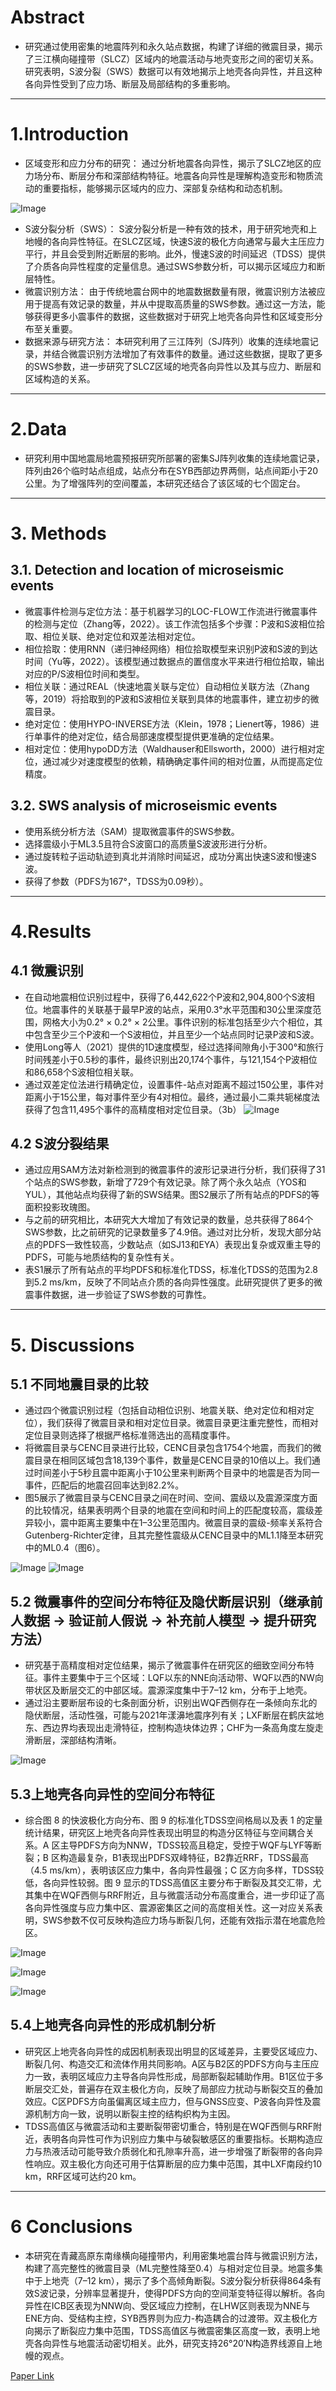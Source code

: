 # Abstract
- 研究通过使用密集的地震阵列和永久站点数据，构建了详细的微震目录，揭示了三江横向碰撞带（SLCZ）区域内的地震活动与地壳变形之间的密切关系。研究表明，S波分裂（SWS）数据可以有效地揭示上地壳各向异性，并且这种各向异性受到了应力场、断层及局部结构的多重影响。
---
# 1.Introduction
- 区域变形和应力分布的研究：
通过分析地震各向异性，揭示了SLCZ地区的应力场分布、断层分布和深部结构特征。地震各向异性是理解构造变形和物质流动的重要指标，能够揭示区域内的应力、深部复杂结构和动态机制。

![Image](https://github.com/user-attachments/assets/7a83870f-3379-47b3-a998-a64957575494)

- S波分裂分析（SWS）：
S波分裂分析是一种有效的技术，用于研究地壳和上地幔的各向异性特征。在SLCZ区域，快速S波的极化方向通常与最大主压应力平行，并且会受到附近断层的影响。此外，慢速S波的时间延迟（TDSS）提供了介质各向异性程度的定量信息。通过SWS参数分析，可以揭示区域应力和断层特性。
- 微震识别方法：
由于传统地震台网中的地震数据数量有限，微震识别方法被应用于提高有效记录的数量，并从中提取高质量的SWS参数。通过这一方法，能够获得更多小震事件的数据，这些数据对于研究上地壳各向异性和区域变形分布至关重要。
- 数据来源与研究方法：
本研究利用了三江阵列（SJ阵列）收集的连续地震记录，并结合微震识别方法增加了有效事件的数量。通过这些数据，提取了更多的SWS参数，进一步研究了SLCZ区域的地壳各向异性以及其与应力、断层和区域构造的关系。
---
# 2.Data
- 研究利用中国地震局地震预报研究所部署的密集SJ阵列收集的连续地震记录，阵列由26个临时站点组成，站点分布在SYB西部边界两侧，站点间距小于20公里。为了增强阵列的空间覆盖，本研究还结合了该区域的七个固定台。
---
# 3. Methods
## 3.1. Detection and location of microseismic events
- 微震事件检测与定位方法：基于机器学习的LOC-FLOW工作流进行微震事件的检测与定位（Zhang等，2022）。该工作流包括多个步骤：P波和S波相位拾取、相位关联、绝对定位和双差法相对定位。
- 相位拾取：使用RNN（递归神经网络）相位拾取模型来识别P波和S波的到达时间（Yu等，2022）。该模型通过数据点的置信度水平来进行相位拾取，输出对应的P/S波相位时间和类型。
- 相位关联：通过REAL（快速地震关联与定位）自动相位关联方法（Zhang等，2019）将拾取到的P波和S波相位关联到具体的地震事件，建立初步的微震目录。
- 绝对定位：使用HYPO-INVERSE方法（Klein，1978；Lienert等，1986）进行单事件的绝对定位，结合局部速度模型提供更准确的定位结果。
- 相对定位：使用hypoDD方法（Waldhauser和Ellsworth，2000）进行相对定位，通过减少对速度模型的依赖，精确确定事件间的相对位置，从而提高定位精度。
## 3.2. SWS analysis of microseismic events
- 使用系统分析方法（SAM）提取微震事件的SWS参数。
- 选择震级小于ML3.5且符合S波窗口的高质量S波波形进行分析。
- 通过旋转粒子运动轨迹到真北并消除时间延迟，成功分离出快速S波和慢速S波。
- 获得了参数（PDFS为167°，TDSS为0.09秒）。
---
# 4.Results
## 4.1 微震识别
- 在自动地震相位识别过程中，获得了6,442,622个P波和2,904,800个S波相位。地震事件的关联基于最早P波的站点，采用0.3°水平范围和30公里深度范围，网格大小为0.2° × 0.2° × 2公里。事件识别的标准包括至少六个相位，其中包含至少三个P波和一个S波相位，并且至少一个站点同时记录P波和S波。
- 使用Long等人（2021）提供的1D速度模型，经过选择间隙角小于300°和旅行时间残差小于0.5秒的事件，最终识别出20,174个事件，与121,154个P波相位和86,658个S波相位相关联。
- 通过双差定位法进行精确定位，设置事件-站点对距离不超过150公里，事件对距离小于15公里，每对事件至少有4对相位。最终，通过最小二乘共轭梯度法获得了包含11,495个事件的高精度相对定位目录。（3b）
![Image](https://github.com/user-attachments/assets/ff165b83-c08c-41e0-b6f7-b079e53e4e70)
##  4.2 S波分裂结果
- 通过应用SAM方法对新检测到的微震事件的波形记录进行分析，我们获得了31个站点的SWS参数，新增了729个有效记录。除了两个永久站点（YOS和YUL），其他站点均获得了新的SWS结果。图S2展示了所有站点的PDFS的等面积投影玫瑰图。
- 与之前的研究相比，本研究大大增加了有效记录的数量，总共获得了864个SWS参数，比之前研究的记录数量多了4.9倍。通过对比分析，发现大部分站点的PDFS一致性较高，少数站点（如SJ13和EYA）表现出复杂或双重主导的PDFS，可能与地质结构的复杂性有关。
- 表S1展示了所有站点的平均PDFS和标准化TDSS，标准化TDSS的范围为2.8到5.2 ms/km，反映了不同站点介质的各向异性强度。此研究提供了更多的微震事件数据，进一步验证了SWS参数的可靠性。
---
# 5. Discussions
## 5.1 不同地震目录的比较
- 通过四个微震识别过程（包括自动相位识别、地震关联、绝对定位和相对定位），我们获得了微震目录和相对定位目录。微震目录更注重完整性，而相对定位目录则选择了根据严格标准筛选出的高精度事件。
- 将微震目录与CENC目录进行比较，CENC目录包含1754个地震，而我们的微震目录在相同区域包含18,139个事件，数量是CENC目录的10倍以上。我们通过时间差小于5秒且震中距离小于10公里来判断两个目录中的地震是否为同一事件，匹配后的地震召回率达到82.2%。
- 图5展示了微震目录与CENC目录之间在时间、空间、震级以及震源深度方面的比较情况，结果表明两个目录的地震在空间和时间上的匹配度较高，震级差异较小，震中距离主要集中在1–3公里范围内。微震目录的震级-频率关系符合Gutenberg-Richter定律，且其完整性震级从CENC目录中的ML1.1降至本研究中的ML0.4（图6）。

![Image](https://github.com/user-attachments/assets/36fbda34-5aa8-418d-9dc1-f6469ec07e46)
![Image](https://github.com/user-attachments/assets/7854cb96-1596-4343-9080-1c99d4b5f276)
## 5.2 微震事件的空间分布特征及隐伏断层识别（继承前人数据 → 验证前人假说 → 补充前人模型 → 提升研究方法）
- 研究基于高精度相对定位结果，揭示了微震事件在研究区的细致空间分布特征。事件主要集中于三个区域：LQF以东的NNE向活动带、WQF以西的NW向带状区及断层交汇的中部区域。震源深度集中于7–12 km，分布于上地壳。
- 通过沿主要断层布设的七条剖面分析，识别出WQF西侧存在一条倾向东北的隐伏断层，活动性强，可能与2021年漾濞地震序列有关；LXF断层在鹤庆盆地东、西边界均表现出走滑特征，控制构造块体边界；CHF为一条高角度左旋走滑断层，深部结构清晰。

![Image](https://github.com/user-attachments/assets/f6b4280e-4f62-4bfb-a8f6-91b19c5ad7bf)
## 5.3上地壳各向异性的空间分布特征
- 综合图 8 的快波极化方向分布、图 9 的标准化TDSS空间格局以及表 1 的定量统计结果，研究区上地壳各向异性表现出明显的构造分区特征与空间耦合关系。A 区主导PDFS方向为NNW，TDSS较高且稳定，受控于WQF与LYF等断裂；B 区构造最复杂，B1表现出PDFS双峰特征，B2靠近RRF，TDSS最高（4.5 ms/km），表明该区应力集中，各向异性最强；C 区方向多样，TDSS较低，各向异性较弱。图 9 显示的TDSS高值区主要分布于断裂及其交汇带，尤其集中在WQF西侧与RRF附近，且与微震活动分布高度重合，进一步印证了高各向异性强度与应力集中区、震源密集区之间的高度相关性。这一对应关系表明，SWS参数不仅可反映构造应力场与断裂几何，还能有效指示潜在地震危险区。

![Image](https://github.com/user-attachments/assets/14de1fd3-e21b-4934-87b7-cfaf72da13a8)

![Image](https://github.com/user-attachments/assets/c9a7e610-c304-4a1b-8f70-733c804c7be7)

![Image](https://github.com/user-attachments/assets/35af1345-ce41-43bf-a50b-b45c77c6fa78)
## 5.4上地壳各向异性的形成机制分析
- 研究区上地壳各向异性的成因机制表现出明显的区域差异，主要受区域应力、断裂几何、构造交汇和流体作用共同影响。A区与B2区的PDFS方向与主压应力一致，表明区域应力主导各向异性形成，局部断裂起辅助作用。B1区位于多断层交汇处，普遍存在双主极化方向，反映了局部应力扰动与断裂交互的叠加效应。C区PDFS方向虽偏离区域主应力，但与GNSS应变、P波各向异性及震源机制方向一致，说明以断裂主控的结构织构为主因。
- TDSS高值区与微震活动和主要断裂带密切重合，特别是在WQF西侧与RRF附近，表明各向异性可作为识别应力集中与破裂敏感区的重要指标。长期构造应力与热液活动可能导致介质弱化和孔隙率升高，进一步增强了断裂带的各向异性响应。双主极化方向还可用于估算断层的应力集中范围，其中LXF南段约10 km，RRF区域可达约20 km。
---
# 6 Conclusions
- 本研究在青藏高原东南缘横向碰撞带内，利用密集地震台阵与微震识别方法，构建了高完整性的微震目录（ML完整性降至0.4）与相对定位目录。地震多集中于上地壳（7–12 km），揭示了多个高倾角断裂。S波分裂分析获得864条有效S波记录，分辨率显著提升，使得PDFS方向的空间渐变特征得以解析。各向异性在ICB区表现为NNW向、受区域应力控制，在LHW区则表现为NNE与ENE方向、受结构主控，SYB西界则为应力-构造耦合的过渡带。双主极化方向揭示了断裂应力集中范围，TDSS高值区与微震密集区高度一致，表明上地壳各向异性与地震活动密切相关。此外，研究支持26°20′N构造界线源自上地幔的观点。

[Paper Link](https://www.sciencedirect.com/science/article/abs/pii/S0040195124003111?via%3Dihub)